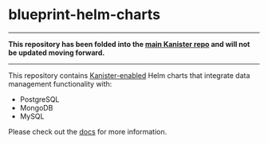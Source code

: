 # blueprint-helm-charts

---

**This repository has been folded into the [main Kanister repo](https://github.com/kanisterio/kanister) and will not be updated moving forward.**

---

This repository contains [Kanister-enabled](https://kanister.io/) Helm charts that integrate data management functionality with:

* PostgreSQL
* MongoDB
* MySQL

Please check out the [docs](https://docs.kanister.io/helm.html) for more information.
